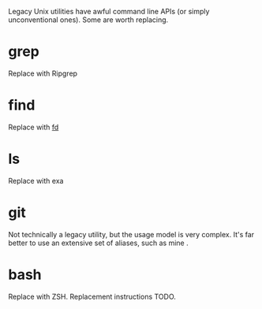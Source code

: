 Legacy Unix utilities have awful command line APIs (or simply unconventional ones). Some are worth replacing.

# grep

Replace with Ripgrep

# find

Replace with [fd](https://github.com/sharkdp/fd)

# ls

Replace with exa

# git

Not technically a legacy utility, but the usage model is very complex. It's far better to use an extensive set of aliases, such as mine <link here>. 

# bash

Replace with ZSH. Replacement instructions TODO.
